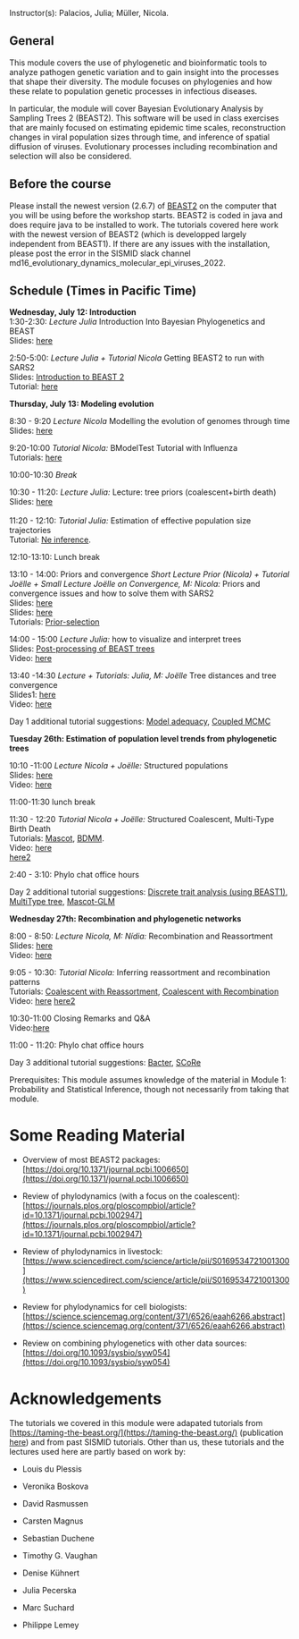 


<p>  </p>

<p>  </p>

Instructor(s):
Palacios, Julia; Müller, Nicola.

## General

This module covers the use of phylogenetic and bioinformatic tools to analyze pathogen genetic variation and to gain insight into the processes that shape their diversity. The module focuses on phylogenies and how these relate to population genetic processes in infectious diseases.

In particular, the module will cover Bayesian Evolutionary Analysis by Sampling Trees 2 (BEAST2). This software will be used in class exercises that are mainly focused on estimating epidemic time scales, reconstruction changes in viral population sizes through time, and inference of spatial diffusion of viruses. Evolutionary processes including recombination and selection will also be considered.

## Before the course

Please install the newest version (2.6.7) of  [BEAST2](https://www.beast2.org/) on the computer that you will be using before the workshop starts.
BEAST2 is coded in java and does require java to be installed to work.
The tutorials covered here work with the newest version of BEAST2 (which is developped largely independent from BEAST1).
If there are any issues with the installation, please post the error in the SISMID slack channel md16_evolutionary_dynamics_molecular_epi_viruses_2022.

## Schedule (Times in Pacific Time)


**Wednesday, July 12: Introduction** <br />
1:30-2:30: *Lecture Julia* Introduction Into Bayesian Phylogenetics and BEAST<br />
                Slides: [here](https://github.com/JuliaPalacios/SISMID_EvolutionaryDynamics/blob/master/Lectures/2022-07-25_Introduction.pdf?raw=true)<br />


2:50-5:00:  *Lecture Julia + Tutorial Nicola*  Getting BEAST2 to run with SARS2 <br />
                Slides: [Introduction to BEAST 2](https://github.com/JuliaPalacios/SISMID_EvolutionaryDynamics/blob/master/Lectures/2021-07-21_IntroductionToBEAST2_NT.pdf)<br />
Tutorial: [here](https://github.com/JuliaPalacios/SISMID_EvolutionaryDynamics/blob/master/Tutorials/Introduction-to-BEAST2.zip?raw=true)<br />
           
**Thursday, July 13: Modeling evolution**

8:30 - 9:20 *Lecture Nicola* Modelling the evolution of genomes through time<br />
                Slides: [here](https://github.com/JuliaPalacios/SISMID_EvolutionaryDynamics/blob/master/Lectures/2022-07-26-sismid_evol_nfm.pptx?raw=true)<br />
                
                
9:20-10:00 *Tutorial Nicola:* BModelTest Tutorial with Influenza <br />
                Tutorials: [here](https://github.com/JuliaPalacios/SISMID_EvolutionaryDynamics/blob/master/Tutorials/2021-07-22_BModelTest.zip?raw=true)<br />

10:00-10:30 *Break*<br/>

10:30 - 11:20: *Lecture Julia:* Lecture: tree priors (coalescent+birth death) <br />
                Slides: [here](https://github.com/JuliaPalacios/SISMID_EvolutionaryDynamics/blob/master/Lectures/2021-07-22_tree_priors.pdf?raw=true)<br />               
11:20 - 12:10: *Tutorial Julia:* Estimation of effective population size trajectories <br />
                Tutorial: [Ne inference](https://github.com/JuliaPalacios/SISMID_EvolutionaryDynamics/raw/master/Tutorials/Ne_inference.zip?raw=true).<br />

12:10-13:10:  Lunch break
                 
13:10 - 14:00: Priors and convergence
*Short Lecture Prior (Nicola) + Tutorial Joëlle + Small Lecture Joëlle on Convergence, M: Nicola:* Priors and convergence issues and how to solve them with SARS2 <br />
                Slides: [here](https://github.com/JuliaPalacios/SISMID_EvolutionaryDynamics/blob/master/Lectures/2022-07-25_priors_nfm.pptx?raw=true)<br />
                Slides: [here](https://github.com/JuliaPalacios/SISMID_EvolutionaryDynamics/blob/master/Lectures/2020-07-27_troubleshooting.pptx?raw=true)<br />
                Tutorials: [Prior-selection](https://github.com/JuliaPalacios/SISMID_EvolutionaryDynamics/blob/master/Tutorials/Prior-selection.zip?raw=true)<br />
               
14:00 - 15:00 *Lecture Julia:*  how to visualize and interpret trees <br />
                Slides: [Post-processing of BEAST trees](https://github.com/JuliaPalacios/SISMID_EvolutionaryDynamics/blob/master/Lectures/2021-07-23_FigTreeTutorial_NT.pdf)<br />
                Video: [here](https://stanford.zoom.us/rec/share/q_U_E-gLrxv-B57u3_WBTxQmJRjm0i3g1j69a5NEhTSN59q9ObSSzgv1JCT5b_Qo.WHp1UMUqs0Zryf2b?startTime=1658864130000)
                
                
13:40 -14:30
*Lecture + Tutorials: Julia, M: Joëlle* Tree distances and tree convergence <br />
                Slides1: [here](https://github.com/JuliaPalacios/SISMID_EvolutionaryDynamics/blob/master/Lectures/2021-07-22_Summary_Trees.pdf?raw=true)<br />
                Video: [here](https://stanford.zoom.us/rec/share/q_U_E-gLrxv-B57u3_WBTxQmJRjm0i3g1j69a5NEhTSN59q9ObSSzgv1JCT5b_Qo.WHp1UMUqs0Zryf2b?startTime=1658865696000)


Day 1 additional tutorial suggestions: [Model adequacy](https://taming-the-beast.org/tutorials/adequacy_tutorial/), [Coupled MCMC](https://taming-the-beast.org/tutorials/CoupledMCMC-Tutorial/) 

              
**Tuesday 26th: Estimation of population level trends from phylogenetic trees**



                
10:10 -11:00 *Lecture Nicola + Joëlle:* Structured populations <br />
                Slides: [here](https://github.com/JuliaPalacios/SISMID_EvolutionaryDynamics/blob/master/Lectures/2022-07-26-sismid_structured_nfm.pptx?raw=true)<br />
                Video: [here](https://stanford.zoom.us/rec/share/1jUL8bot-o1R6S2-Uo8nMBT6ab_rhYyZpLFu93KOT9WlwhjhQzuwHfaHzWZQbOQ.ft0YgjPvZTfNXmf_?startTime=1658855466000)
                
11:00-11:30 lunch break


11:30 - 12:20 *Tutorial Nicola + Joëlle:* Structured Coalescent, Multi-Type Birth Death <br />
                Tutorials: [Mascot](https://github.com/JuliaPalacios/SISMID_EvolutionaryDynamics/blob/master/Tutorials/Mascot-Tutorial.zip?raw=true), [BDMM](https://github.com/JuliaPalacios/SISMID_EvolutionaryDynamics/blob/master/Tutorials/Structured-birth-death-model.zip?raw=true).<br />
                Video: [here](https://stanford.zoom.us/rec/share/q_U_E-gLrxv-B57u3_WBTxQmJRjm0i3g1j69a5NEhTSN59q9ObSSzgv1JCT5b_Qo.WHp1UMUqs0Zryf2b?startTime=1658860320000)<br/>
                [here2](https://stanford.zoom.us/rec/share/q_U_E-gLrxv-B57u3_WBTxQmJRjm0i3g1j69a5NEhTSN59q9ObSSzgv1JCT5b_Qo.WHp1UMUqs0Zryf2b?startTime=1658862912000)
                


               

2:40 - 3:10: Phylo chat office hours

Day 2 additional tutorial suggestions: [Discrete trait analysis (using BEAST1)](http://beast.community/workshop_discrete_diffusion), [MultiType tree](https://taming-the-beast.org/tutorials/Structured-coalescent/), [Mascot-GLM](https://github.com/nicfel/GLM-Tutorial)

**Wednesday 27th: Recombination and phylogenetic networks**


8:00 - 8:50: *Lecture Nicola, M: Nídia:* Recombination and Reassortment <br />
                Slides: [here](https://github.com/JuliaPalacios/SISMID_EvolutionaryDynamics/blob/master/Lectures/2022-07-27-sismid_network_nfm.pptx?raw=true)<br />
                Video: [here](https://stanford.zoom.us/rec/share/P1vyeWhX03_vwSJ0zE_99S-5tsG6WOIlKsWmgVrkOyUcm17D4idjYDes7zI_sOjH.Y8kIyGdYh7iJ5csh?startTime=1658934128000)

9:05 - 10:30: *Tutorial Nicola:* Inferring reassortment and recombination patterns <br />
                Tutorials: [Coalescent with Reassortment](https://github.com/JuliaPalacios/SISMID_EvolutionaryDynamics/blob/master/Tutorials/Reassortment-Tutorial.zip?raw=true), [Coalescent with Recombination](https://github.com/JuliaPalacios/SISMID_EvolutionaryDynamics/blob/master/Tutorials/Recombination-Tutorial.zip?raw=true)<br />
                Video: [here](https://stanford.zoom.us/rec/share/P1vyeWhX03_vwSJ0zE_99S-5tsG6WOIlKsWmgVrkOyUcm17D4idjYDes7zI_sOjH.Y8kIyGdYh7iJ5csh?startTime=1658938078000) [here2](https://stanford.zoom.us/rec/share/P1vyeWhX03_vwSJ0zE_99S-5tsG6WOIlKsWmgVrkOyUcm17D4idjYDes7zI_sOjH.Y8kIyGdYh7iJ5csh?startTime=1658942206000)
                
10:30-11:00 Closing Remarks and Q&A<br />
                Video:[here](https://stanford.zoom.us/rec/share/P1vyeWhX03_vwSJ0zE_99S-5tsG6WOIlKsWmgVrkOyUcm17D4idjYDes7zI_sOjH.Y8kIyGdYh7iJ5csh?startTime=1658942911000)
                
11:00 - 11:20: Phylo chat office hours

Day 3 additional tutorial suggestions: [Bacter](https://taming-the-beast.org/tutorials/Bacter-Tutorial/), [SCoRe](https://github.com/jugne/SCoRe-tutorial)
         
Prerequisites: This module assumes knowledge of the material in Module 1: Probability and Statistical Inference, though not necessarily from taking that module.

# Some Reading Material

- Overview of most BEAST2 packages: [https://doi.org/10.1371/journal.pcbi.1006650](https://doi.org/10.1371/journal.pcbi.1006650)

- Review of phylodynamics (with a focus on the coalescent): [https://journals.plos.org/ploscompbiol/article?id=10.1371/journal.pcbi.1002947](https://journals.plos.org/ploscompbiol/article?id=10.1371/journal.pcbi.1002947)

- Review of phylodynamics in livestock: [https://www.sciencedirect.com/science/article/pii/S0169534721001300](https://www.sciencedirect.com/science/article/pii/S0169534721001300)

- Review for phylodynamics for cell biologists: [https://science.sciencemag.org/content/371/6526/eaah6266.abstract](https://science.sciencemag.org/content/371/6526/eaah6266.abstract)

- Review on combining phylogenetics with other data sources: [https://doi.org/10.1093/sysbio/syw054](https://doi.org/10.1093/sysbio/syw054)

# Acknowledgements

The tutorials we covered in this module were adapated tutorials from [https://taming-the-beast.org/](https://taming-the-beast.org/) (publication [here](https://academic.oup.com/sysbio/article/67/1/170/3897660)) and from past SISMID tutorials. 
Other than us, these tutorials and the lectures used here are partly based on work by:

- Louis du Plessis 

- Veronika Boskova

- David Rasmussen

- Carsten Magnus

- Sebastian Duchene

- Timothy G. Vaughan

- Denise Kühnert

- Julia Pecerska

- Marc Suchard

- Philippe Lemey
